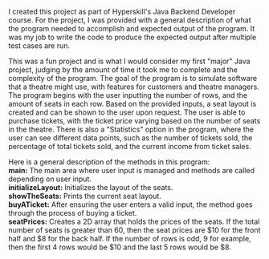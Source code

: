 I created this project as part of Hyperskill's Java Backend Developer course. For the project, I was provided with a general description of what the program needed to accomplish and expected output of the program. It was my job to write the code to produce the expected output after multiple test cases are run.

This was a fun project and is what I would consider my first "major" Java project, judging by the amount of time it took me to complete and the complexity of the program. The goal of the program is to simulate software that a theatre might use, with features for customers and theatre managers. The program begins with the user inputting the number of rows, and the amount of seats in each row. Based on the provided inputs, a seat layout is created and can be shown to the user upon request. The user is able to purchase tickets, with the ticket price varying based on the number of seats in the theatre. There is also a "Statistics" option in the program, where the user can see different data points, such as the number of tickets sold, the percentage of total tickets sold, and the current income from ticket sales.

Here is a general description of the methods in this program:<br>
**main:** The main area where user input is managed and methods are called depending on user input.<br>
**initializeLayout:** Initializes the layout of the seats.<br>
**showTheSeats:** Prints the current seat layout.<br>
 **buyATicket:** After ensuring the user enters a valid input, the method goes through the process of buying a ticket.<br>
 **seatPrices:** Creates a 2D array that holds the prices of the seats. If the total number of seats is greater than 60, then the seat prices are $10 for the front half and $8 for the back half. If the number of rows is odd, 9 for example, then the first 4 rows would be $10 and the last 5 rows would be $8.
